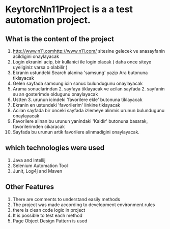 # KeytorcNn11Project is a a test automation project.

## What is the content of the project
1. http://www.n11.com<http://www.n11.com/> sitesine gelecek ve anasayfanin acildigini onaylayacak
2. Login ekranini acip, bir kullanici ile login olacak ( daha once siteye uyeliginiz varsa o olabilir )
3. Ekranin ustundeki Search alanina 'samsung' yazip Ara butonuna tiklayacak 
4. Gelen sayfada samsung icin sonuc bulundugunu onaylayacak 
5. Arama sonuclarindan 2. sayfaya tiklayacak ve acilan sayfada 2. sayfanin su an gosterimde oldugunu onaylayacak
6. Ustten 3. urunun icindeki 'favorilere ekle' butonuna tiklayacak 
7. Ekranin en ustundeki 'favorilerim' linkine tiklayacak 
8. Acilan sayfada bir onceki sayfada izlemeye alinmis urunun bulundugunu onaylayacak
9. Favorilere alinan bu urunun yanindaki 'Kaldir' butonuna basarak, favorilerimden cikaracak
10. Sayfada bu urunun artik favorilere alinmadigini onaylayacak.  

## which technologies were used
1. Java and Intellij
2. Selenium Automation Tool 
3. Junit, Log4j and Maven

## Other Features
1. There are comments to understand easily methods
2. The project was made according to development environment rules
3. there is clean code logic in project
4. It is possible to test each method
5. Page Object Design Pattern is used


